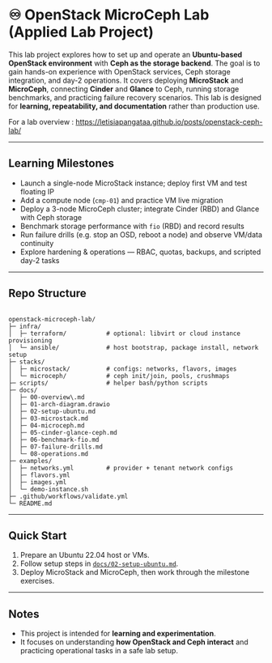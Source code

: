 # ♾️ OpenStack MicroCeph Lab (Applied Lab Project)

This lab project explores how to set up and operate an **Ubuntu-based OpenStack environment** with **Ceph as the storage backend**. The goal is to gain hands-on experience with OpenStack services, Ceph storage integration, and day-2 operations. It covers deploying **MicroStack** and **MicroCeph**, connecting **Cinder** and **Glance** to Ceph, running storage benchmarks, and practicing failure recovery scenarios. This lab is designed for **learning, repeatability, and documentation** rather than production use.

For a lab overview : https://letisiapangataa.github.io/posts/openstack-ceph-lab/

---

## Learning Milestones  
- Launch a single-node MicroStack instance; deploy first VM and test floating IP  
- Add a compute node (`cmp-01`) and practice VM live migration  
- Deploy a 3-node MicroCeph cluster; integrate Cinder (RBD) and Glance with Ceph storage  
- Benchmark storage performance with `fio` (RBD) and record results  
- Run failure drills (e.g. stop an OSD, reboot a node) and observe VM/data continuity  
- Explore hardening & operations — RBAC, quotas, backups, and scripted day-2 tasks  

---

## Repo Structure  
```

openstack-microceph-lab/
├─ infra/
│  ├─ terraform/           # optional: libvirt or cloud instance provisioning
│  └─ ansible/             # host bootstrap, package install, network setup
├─ stacks/
│  ├─ microstack/          # configs: networks, flavors, images
│  └─ microceph/           # ceph init/join, pools, crushmaps
├─ scripts/                # helper bash/python scripts
├─ docs/
│  ├─ 00-overview\.md
│  ├─ 01-arch-diagram.drawio
│  ├─ 02-setup-ubuntu.md
│  ├─ 03-microstack.md
│  ├─ 04-microceph.md
│  ├─ 05-cinder-glance-ceph.md
│  ├─ 06-benchmark-fio.md
│  ├─ 07-failure-drills.md
│  └─ 08-operations.md
├─ examples/
│  ├─ networks.yml         # provider + tenant network configs
│  ├─ flavors.yml
│  ├─ images.yml
│  └─ demo-instance.sh
├─ .github/workflows/validate.yml
└─ README.md

```

---

## Quick Start  
1. Prepare an Ubuntu 22.04 host or VMs.  
2. Follow setup steps in [`docs/02-setup-ubuntu.md`](docs/02-setup-ubuntu.md).  
3. Deploy MicroStack and MicroCeph, then work through the milestone exercises.  

---

## Notes  
- This project is intended for **learning and experimentation**.  
- It focuses on understanding **how OpenStack and Ceph interact** and practicing operational tasks in a safe lab setup.  
